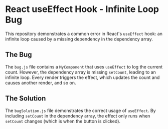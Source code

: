 # React useEffect Hook - Infinite Loop Bug

This repository demonstrates a common error in React's `useEffect` hook: an infinite loop caused by a missing dependency in the dependency array.

## The Bug
The `bug.js` file contains a `MyComponent` that uses `useEffect` to log the current count. However, the dependency array is missing `setCount`, leading to an infinite loop. Every render triggers the effect, which updates the count and causes another render, and so on.

## The Solution
The `bugSolution.js` file demonstrates the correct usage of `useEffect`. By including `setCount` in the dependency array, the effect only runs when `setCount` changes (which is when the button is clicked).